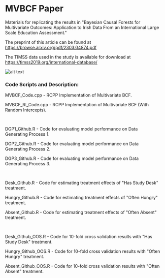 # MVBCF Paper
Materials for replicating the results in "Bayesian Causal Forests for Multivariate Outcomes: Application to Irish Data From an International Large Scale Education Assessment."

The preprint of this article can be found at https://browse.arxiv.org/pdf/2303.04874.pdf

The TIMSS data used in the study is available for download at https://timss2019.org/international-database/

![alt text](https://github.com/Nathan-McJames/MVBCF_Paper/blob/main/Pictures/paper_plot.svg?raw=true)

### Code Scripts and Description:

MVBCF_Code.cpp - RCPP Implementation of Multivariate BCF.

MVBCF_RI_Code.cpp - RCPP Implementation of Multivariate BCF (With Random Intercepts).

<br/>

DGP1_Github.R - Code for evaluating model performance on Data Generating Process 1.

DGP2_Github.R - Code for evaluating model performance on Data Generating Process 2.

DGP3_Github.R - Code for evaluating model performance on Data Generating Process 3.

<br/>

Desk_Github.R - Code for estimating treatment effects of "Has Study Desk" treatment.

Hungry_Github.R - Code for estimating treatment effects of "Often Hungry" treatment.

Absent_Github.R - Code for estimating treatment effects of "Often Absent" treatment.

<br/>

Desk_Github_OOS.R - Code for 10-fold cross validation results with "Has Study Desk" treatment.

Hungry_Github_OOS.R - Code for 10-fold cross validation results with "Often Hungry" treatment.

Absent_Github_OOS.R - Code for 10-fold cross validation results with "Often Absent" treatment.
